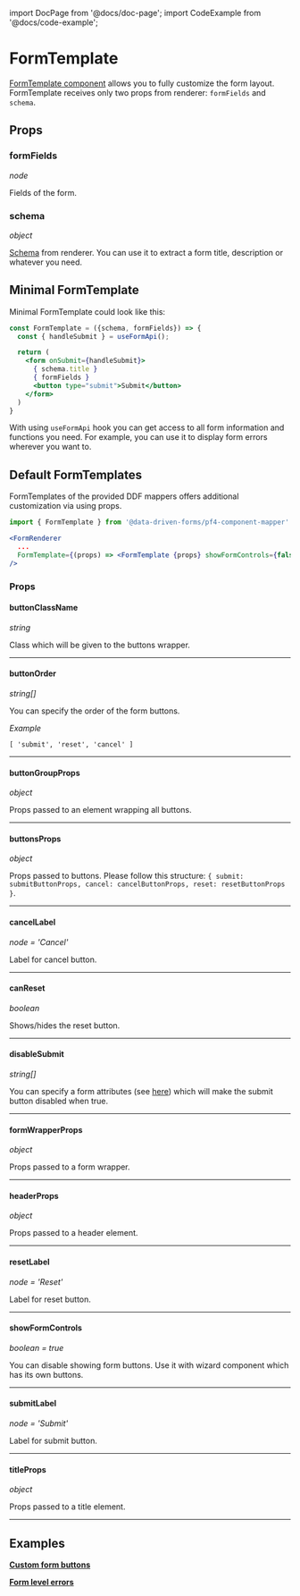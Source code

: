 import DocPage from '@docs/doc-page';
import CodeExample from '@docs/code-example';

<DocPage>

# FormTemplate

[FormTemplate component](/components/renderer#formtemplate) allows you to fully customize the form layout. FormTemplate receives only two props from renderer: `formFields` and `schema`.

## Props

### formFields

*node*

Fields of the form.

### schema

*object*

[Schema](/components/renderer#schema) from renderer. You can use it to extract a form title, description or whatever you need.

## Minimal FormTemplate

Minimal FormTemplate could look like this:

```jsx
const FormTemplate = ({schema, formFields}) => {
  const { handleSubmit } = useFormApi();

  return (
    <form onSubmit={handleSubmit}>
      { schema.title }
      { formFields }
      <button type="submit">Submit</button>
    </form>
  )
}
```

With using `useFormApi` hook you can get access to all form information and functions you need. For example, you can use it to display form errors wherever you want to.

## Default FormTemplates

FormTemplates of the provided DDF mappers offers additional customization via using props.

```jsx
import { FormTemplate } from '@data-driven-forms/pf4-component-mapper'

<FormRenderer
  ...
  FormTemplate={(props) => <FormTemplate {props} showFormControls={false} ... />}
/>
```

### Props

#### buttonClassName

*string*

Class which will be given to the buttons wrapper.

---

#### buttonOrder

*string[]*

You can specify the order of the form buttons.

*Example*

`[ 'submit', 'reset', 'cancel' ]`

---
#### buttonGroupProps

*object*

Props passed to an element wrapping all buttons.

---
#### buttonsProps

*object*

Props passed to buttons. Please follow this structure: `{ submit: submitButtonProps, cancel: cancelButtonProps, reset: resetButtonProps }`.

---
#### cancelLabel

*node = 'Cancel'*

Label for cancel button.

---
#### canReset

*boolean*

Shows/hides the reset button.

---
#### disableSubmit

*string[]*

You can specify a form attributes (see [here](https://final-form.org/docs/final-form/types/FormState)) which will make the submit button disabled when true.

---
#### formWrapperProps

*object*

Props passed to a form wrapper.

---

#### headerProps

*object*

Props passed to a header element.

---

#### resetLabel

*node = 'Reset'*

Label for reset button.

---

#### showFormControls

*boolean = true*

You can disable showing form buttons. Use it with wizard component which has its own buttons.

---

#### submitLabel

*node = 'Submit'*

Label for submit button.

---

#### titleProps

*object*

Props passed to a title element.

---

## Examples

**[Custom form buttons](/examples/custom-form-buttons)**

**[Form level errors](/examples/form-level-errors)**

</DocPage>
